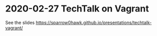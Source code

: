 # 2020-02-27 TechTalk on Vagrant

See the slides https://sparrow0hawk.github.io/presentations/techtalk-vagrant/
